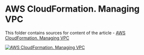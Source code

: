 # AWS CloudFormation. Managing VPC

This folder contains sources for content of the article - [AWS CloudFormation. Managing VPC](https://hands-on.cloud/aws-cloudformation-managing-vpc/)

[![AWS CloudFormation. Managing VPC](https://hands-on.cloud/aws-cloudformation-managing-vpc/AWS-CloudFormation-Managing-VPC.png)](https://hands-on.cloud/aws-cloudformation-managing-vpc/)
